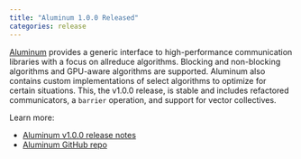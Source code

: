 ```yaml
---
title: "Aluminum 1.0.0 Released"
categories: release
---
```


[Aluminum](https://github.com/LLNL/Aluminum) provides a generic interface to high-performance communication libraries with a focus on allreduce algorithms. Blocking and non-blocking algorithms and GPU-aware algorithms are supported. Aluminum also contains custom implementations of select algorithms to optimize for certain situations. This, the v1.0.0 release, is stable and includes refactored communicators, a `barrier` operation, and support for vector collectives.

Learn more:

- [Aluminum v1.0.0 release notes](https://github.com/LLNL/Aluminum/releases/tag/v1.0.0)
- [Aluminum GitHub repo](https://github.com/LLNL/Aluminum)
